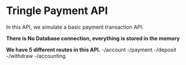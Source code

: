 # Tringle Payment API 
In this API, we simulate a basic payment transaction API.<br/>

**There is No Database connection, everything is stored in the memory**

**We have 5 different routes in this API.**
-/account
-/payment
-/deposit
-/withdraw
-/accounting
